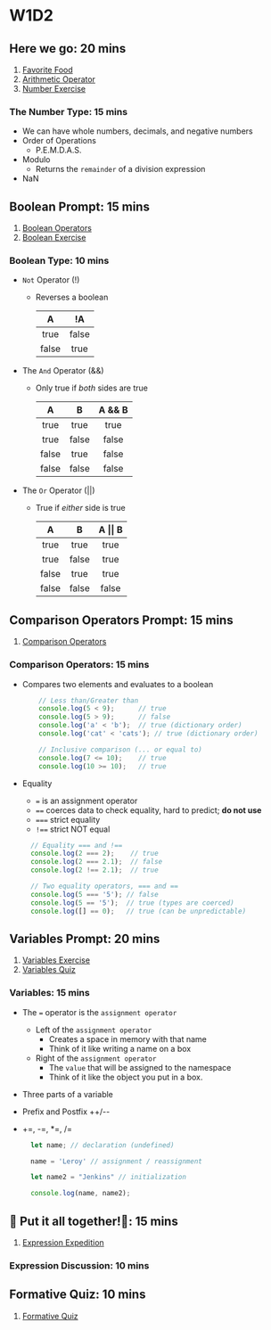 # W1D2

## Here we go: 20 mins

  1. [Favorite Food]
  2. [Arithmetic Operator]
  3. [Number Exercise]

### The Number Type: 15 mins

- We can have whole numbers, decimals, and negative numbers
- Order of Operations
  - P.E.M.D.A.S.
- Modulo
  - Returns the `remainder` of a division expression
- NaN

## Boolean Prompt: 15 mins

  1. [Boolean Operators]
  2. [Boolean Exercise]

### Boolean Type: 10 mins

- `Not` Operator (!)
  - Reverses a boolean

    | A     |   !A   |
    |:-----:|:------:|
    | true  | false  |
    | false | true   |

- The `And` Operator (&&)
  - Only true if _both_ sides are true

    | A     | B     | A && B |
    |:-----:|:-----:|:------:|
    | true  | true  | true   |
    | true  | false | false  |
    | false | true  | false  |
    | false | false | false  |

- The `Or` Operator (||)
  - True if _either_ side is true

    | A     | B     | A \|\| B |
    |:-----:|:-----:|:------:|
    | true  | true  | true   |
    | true  | false | true   |
    | false | true  | true   |
    | false | false | false  |

## Comparison Operators Prompt: 15 mins

  1. [Comparison Operators]

### Comparison Operators: 15 mins

- Compares two elements and evaluates to a boolean

  ```js
      // Less than/Greater than
      console.log(5 < 9);      // true
      console.log(5 > 9);      // false
      console.log('a' < 'b');  // true (dictionary order)
      console.log('cat' < 'cats'); // true (dictionary order)

      // Inclusive comparison (... or equal to)
      console.log(7 <= 10);    // true
      console.log(10 >= 10);   // true 

  ```

- Equality
  - `=` is an assignment operator
  - `==` coerces data to check equality, hard to predict; **do not use**
  - `===` strict equality
  - `!==` strict NOT equal

  ```js
    // Equality === and !==
    console.log(2 === 2);    // true
    console.log(2 === 2.1);  // false
    console.log(2 !== 2.1);  // true

    // Two equality operators, === and ==
    console.log(5 === '5'); // false
    console.log(5 == '5');  // true (types are coerced)
    console.log([] == 0);   // true (can be unpredictable)
  ```

## Variables Prompt: 20 mins

  1. [Variables Exercise]
  2. [Variables Quiz]

### Variables: 15 mins

- The `=` operator is the `assignment operator`
  - Left of the `assignment operator`
    - Creates a space in memory with that name
    - Think of it like writing a name on a box
  - Right of the `assignment operator`
    - The `value` that will be assigned to the namespace
    - Think of it like the object you put in a box.
- Three parts of a variable
- Prefix and Postfix ++/--
- +=, -=, *=, /=

  ```js
    let name; // declaration (undefined)

    name = 'Leroy' // assignment / reassignment

    let name2 = "Jenkins" // initialization

    console.log(name, name2);
  ```

## 🎵 Put it all together!🎵: 15 mins

  1. [Expression Expedition]

### Expression Discussion: 10 mins

## Formative Quiz: 10 mins

  1. [Formative Quiz]

[Favorite Food]: "https://open.appacademy.io/learn/s-py---pt-sept-2021-online/week-1---intro-to-javascript/favorite-food"
[Arithmetic Operator]: "https://open.appacademy.io/learn/s-py---pt-sept-2021-online/week-1---intro-to-javascript/arithmetic-operators"
[Number Exercise]: "https://open.appacademy.io/learn/s-py---pt-sept-2021-online/week-1---intro-to-javascript/numbers-exercise"
[Boolean Operators]: "https://open.appacademy.io/learn/s-py---pt-sept-2021-online/week-1---intro-to-javascript/boolean-operators"
[Boolean Exercise]: "https://open.appacademy.io/learn/s-py---pt-sept-2021-online/week-1---intro-to-javascript/booleans-exercise"
[Comparison Operators]: "https://open.appacademy.io/learn/s-py---pt-sept-2021-online/week-1---intro-to-javascript/comparison-operators-quiz"
[Variables Exercise]: "https://open.appacademy.io/learn/s-py---pt-sept-2021-online/week-1---intro-to-javascript/variables-exercise"
[Variables Quiz]: "https://open.appacademy.io/learn/s-py---pt-sept-2021-online/week-1---intro-to-javascript/variables-quiz"
[Expression Expedition]: "https://open.appacademy.io/learn/s-py---pt-sept-2021-online/week-1---intro-to-javascript/expression-expedition"
[Formative Quiz]: "https://open.appacademy.io/learn/s-py---pt-sept-2021-online/week-1---intro-to-javascript/formative-quiz--repeat----tuesday"
